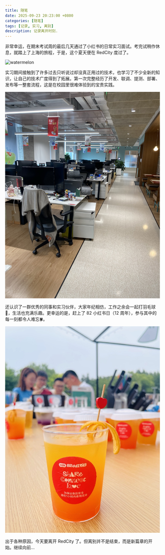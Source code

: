 ```yaml
---
title: 随笔
date: 2025-09-23 20:23:00 +0800
categories: [随笔]
tags: [记录, 实习, 离别]
description: 记录离开时刻.
---
```

非常幸运，在期末考试周的最后几天通过了小红书的日常实习面试。考完试稍作休息，就踏上了上海的旅程，于是，这个夏天便在 RedCity 度过了。

![watermelon](/assets/img/2025-09-23-Moment/watermelonday.png)

实习期间接触到了许多过去只听说过却没真正用过的技术，也学习了不少全新的知识，让自己的技术广度得到了拓展。第一次完整经历了开发、联调、提测、部署、发布等一整套流程，这是在校园里很难体验到的宝贵实践。

![工作区](/assets/img/2025-09-23-Moment/workzone.jpeg)

还认识了一群优秀的同事和实习伙伴，大家年纪相仿，工作之余会一起打羽毛球🏸，生活也充满乐趣。更幸运的是，赶上了 82 小红书日（12 周年），参与其中的每一刻都令人难忘🍀。

![82](/assets/img/2025-09-23-Moment/82day.jpeg)

出于各种原因，今天要离开 RedCity 了。但离别并不是结束，而是新篇章的开始。继续向前...
